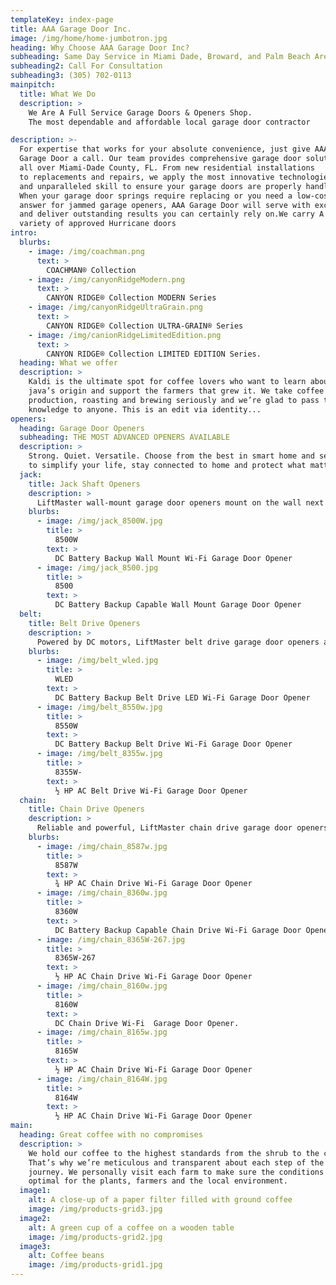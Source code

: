 ```yaml
---
templateKey: index-page
title: AAA Garage Door Inc.
image: /img/home/home-jumbotron.jpg
heading: Why Choose AAA Garage Door Inc?
subheading: Same Day Service in Miami Dade, Broward, and Palm Beach Area
subheading2: Call For Consultation
subheading3: (305) 702-0113
mainpitch:
  title: What We Do
  description: >
    We Are A Full Service Garage Doors & Openers Shop.
    The most dependable and affordable local garage door contractor

description: >-
  For expertise that works for your absolute convenience, just give AAA 
  Garage Door a call. Our team provides comprehensive garage door solutions 
  all over Miami-Dade County, FL. From new residential installations 
  to replacements and repairs, we apply the most innovative technologies 
  and unparalleled skill to ensure your garage doors are properly handled. 
  When your garage door springs require replacing or you need a low-cost 
  answer for jammed garage openers, AAA Garage Door will serve with excellence 
  and deliver outstanding results you can certainly rely on.We carry A huge 
  variety of approved Hurricane doors
intro:
  blurbs:
    - image: /img/coachman.png
      text: >
        COACHMAN® Collection
    - image: /img/canyonRidgeModern.png
      text: >
        CANYON RIDGE® Collection MODERN Series
    - image: /img/canyonRidgeUltraGrain.png
      text: >
        CANYON RIDGE® Collection ULTRA-GRAIN® Series
    - image: /img/canionRidgeLimitedEdition.png
      text: >
        CANYON RIDGE® Collection LIMITED EDITION Series.
  heading: What we offer
  description: >
    Kaldi is the ultimate spot for coffee lovers who want to learn about their
    java’s origin and support the farmers that grew it. We take coffee
    production, roasting and brewing seriously and we’re glad to pass that
    knowledge to anyone. This is an edit via identity...
openers:
  heading: Garage Door Openers
  subheading: THE MOST ADVANCED OPENERS AVAILABLE
  description: >
    Strong. Quiet. Versatile. Choose from the best in smart home and security features
    to simplify your life, stay connected to home and protect what matters most,Installed and Backed Up By AAA Garage Door Inc.
  jack:
    title: Jack Shaft Openers
    description: >
      LiftMaster wall-mount garage door openers mount on the wall next to the garage door, freeing up the space overhead and opening up the possibilities to maximize your garage space.
    blurbs:
      - image: /img/jack_8500W.jpg
        title: >
          8500W
        text: >
          DC Battery Backup Wall Mount Wi-Fi Garage Door Opener
      - image: /img/jack_8500.jpg
        title: >
          8500
        text: >
          DC Battery Backup Capable Wall Mount Garage Door Opener
  belt:
    title: Belt Drive Openers
    description: >
      Powered by DC motors, LiftMaster belt drive garage door openers are ultra-strong and virtually silent, making them ideal for homes with attached garages.
    blurbs:
      - image: /img/belt_wled.jpg
        title: >
          WLED
        text: >
          DC Battery Backup Belt Drive LED Wi-Fi Garage Door Opener
      - image: /img/belt_8550w.jpg
        title: >
          8550W
        text: >
          DC Battery Backup Belt Drive Wi-Fi Garage Door Opener
      - image: /img/belt_8355w.jpg
        title: >
          8355W-
        text: >
          ½ HP AC Belt Drive Wi-Fi Garage Door Opener
  chain:
    title: Chain Drive Openers
    description: >
      Reliable and powerful, LiftMaster chain drive garage door openers are built to handle heavy and frequently used doors with ease, day in and day out.
    blurbs:
      - image: /img/chain_8587w.jpg
        title: >
          8587W
        text: >
          ¾ HP AC Chain Drive Wi-Fi Garage Door Opener
      - image: /img/chain_8360w.jpg
        title: >
          8360W
        text: >
          DC Battery Backup Capable Chain Drive Wi-Fi Garage Door Opener
      - image: /img/chain_8365W-267.jpg
        title: >
          8365W-267
        text: >
          ½ HP AC Chain Drive Wi-Fi Garage Door Opener
      - image: /img/chain_8160w.jpg
        title: >
          8160W
        text: >
          DC Chain Drive Wi-Fi  Garage Door Opener.
      - image: /img/chain_8165w.jpg
        title: >
          8165W
        text: >
          ½ HP AC Chain Drive Wi-Fi Garage Door Opener
      - image: /img/chain_8164W.jpg
        title: >
          8164W
        text: >
          ½ HP AC Chain Drive Wi-Fi Garage Door Opener
main:
  heading: Great coffee with no compromises
  description: >
    We hold our coffee to the highest standards from the shrub to the cup.
    That’s why we’re meticulous and transparent about each step of the coffee’s
    journey. We personally visit each farm to make sure the conditions are
    optimal for the plants, farmers and the local environment.
  image1:
    alt: A close-up of a paper filter filled with ground coffee
    image: /img/products-grid3.jpg
  image2:
    alt: A green cup of a coffee on a wooden table
    image: /img/products-grid2.jpg
  image3:
    alt: Coffee beans
    image: /img/products-grid1.jpg
---
```

